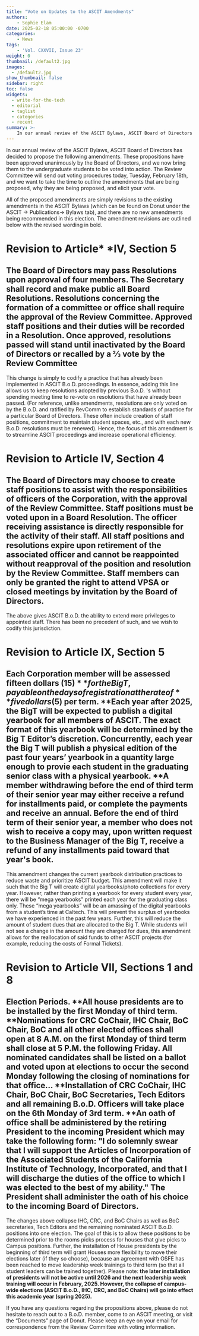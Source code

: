 ```yaml
---
title: "Vote on Updates to the ASCIT Amendments"
authors: 
    - Sophie Elam
date: 2025-02-18 05:00:00 -0700
categories:
    - News
tags:
    - 'Vol. CXXVII, Issue 23'
weight: 0
thumbnail: /default2.jpg
images:
  - /default2.jpg
show_thumbnail: false
sidebar: right
toc: false
widgets:
  - write-for-the-tech
  - editorial
  - taglist
  - categories
  - recent
summary: >-
    In our annual review of the ASCIT Bylaws, ASCIT Board of Directors has decided to propose the following amendments. These propositions have been approved unanimously by the Board of Directors, and we now bring them to the undergraduate students to be voted into action. The Review Committee will send out voting procedures today, Tuesday, February 18th, and we want to take the time to outline the amendments that are being proposed, why they are being proposed, and elicit your vote.
---
```



In our annual review of the ASCIT Bylaws, ASCIT Board of Directors has decided to propose the following amendments. These propositions have been approved unanimously by the Board of Directors, and we now bring them to the undergraduate students to be voted into action. The Review Committee will send out voting procedures today, Tuesday, February 18th, and we want to take the time to outline the amendments that are being proposed, why they are being proposed, and elicit your vote. 

All of the proposed amendments are simply revisions to the existing amendments in the ASCIT Bylaws (which can be found on Donut under the ASCIT -> Publications-> Bylaws tab), and there are no new amendments being recommended in this election. The amendment revisions are outlined below with the revised wording in bold.


# **Revision to Article*** ***IV, Section 5**


## The Board of Directors may pass Resolutions upon approval of four members. The Secretary shall record and make public all Board Resolutions. Resolutions concerning the formation of a committee or office shall require the approval of the Review Committee. Approved staff positions and their duties will be recorded in a Resolution. **Once approved, resolutions passed will stand until inactivated by the Board of Directors or recalled by a ⅔ vote by the Review Committee**

This change is simply to codify a practice that has already been implemented in ASCIT B.o.D. proceedings. In essence, adding this line allows us to keep resolutions adopted by previous B.o.D. 's without spending meeting time to re-vote on resolutions that have already been passed. (For reference, unlike amendments, resolutions are only voted on by the B.o.D. and ratified by RevComm to establish standards of practice for a particular Board of Directors. These often include creation of staff positions, commitment to maintain student spaces, etc., and with each new B.o.D. resolutions must be renewed). Hence, the focus of this amendment is to streamline ASCIT proceedings and increase operational efficiency.


# Revision to Article IV, Section 4


## The Board of Directors may choose to create staff positions to assist with the responsibilities of officers of the Corporation, with the approval of the Review Committee. Staff positions must be voted upon in a Board Resolution. The officer receiving assistance is directly responsible for the activity of their staff. All staff positions and resolutions expire upon retirement of the associated officer and cannot be reappointed without reapproval of the position and resolution by the Review Committee. **Staff members can only be granted the right to attend VPSA or closed meetings by invitation by the Board of Directors.**

The above gives ASCIT B.o.D. the ability to extend more privileges to appointed staff. There has been no precedent of such, and we wish to codify this jurisdiction.


# Revision to Article IX, Section 5


## Each Corporation member will be assessed **fifteen dollars ($15)** for the Big T, payable on the days of registration at the rate of **five dollars ($5)** per term. **Each year after 2025, the BigT will be expected to publish a digital yearbook for all members of ASCIT. The exact format of this yearbook will be determined by the Big T Editor’s discretion. Concurrently, each year the Big T will publish a physical edition of the past four years’ yearbook in a quantity large enough to provie each student in the graduating senior class with a physical yearbook. **A member withdrawing before the end of third term of their **senior year** may either receive a refund for installments paid, or complete the payments and receive an annual. Before the end of third term of their **senior year**, a member who does not wish to receive a copy may, upon written request to the Business Manager of the Big T, receive a refund of any installments paid toward that year's book.

This amendment changes the current yearbook distribution practices to reduce waste and prioritize ASCIT budget. This amendment will make it such that the Big T will create digital yearbooks/photo collections for every year. However, rather than printing a yearbook for every student every year, there will be “mega yearbooks” printed each year for the graduating class only. These “mega yearbooks” will be an amassing of the digital yearbooks from a student’s time at Caltech. This will prevent the surplus of yearbooks we have experienced in the past few years. Further, this will reduce the amount of student dues that are allocated to the Big T. While students will not see a change in the amount they are charged for dues, this amendment allows for the reallocation of said funds to other ASCIT projects (for example, reducing the costs of Formal Tickets). 


# Revision to Article VII, Sections 1 and 8


## Election Periods. **All house presidents are to be installed by the first Monday of third term. **Nominations for CRC CoChair, IHC Chair, BoC Chair, BoC and all other elected offices shall open at 8 A.M. on the **first** Monday of third term shall close at 5 P.M. the following Friday. All nominated candidates shall be listed on a ballot and voted upon at elections to occur the second Monday following the closing of nominations for that office… **Installation of CRC CoChair, IHC Chair, BoC Chair, BoC Secretaries, Tech Editors and all remaining B.o.D. Officers will take place on the 6th Monday of 3rd term. **An oath of office shall be administered by the retiring President to the incoming President which may take the following form: "I do solemnly swear that I will support the Articles of Incorporation of the Associated Students of the California Institute of Technology, Incorporated, and that I will discharge the duties of the office to which I was elected to the best of my ability." The President shall administer the oath of his choice to the incoming Board of Directors.

The changes above collapse IHC, CRC, and BoC Chairs as well as BoC secretaries, Tech Editors and the remaining nominated ASCIT B.o.D. positions into one election. The goal of this is to allow these positions to be determined prior to the rooms picks process for houses that give picks to Campus positions. Further, the installation of House presidents by the beginning of third term will grant Houses more flexibility to move their elections later (if they so choose), because an agreement with OSFE has been reached to move leadership week trainings to third term (so that all student leaders can be trained together). Please note: **the later installation of presidents will not be active until 2026 and the next leadership week training will occur in February, 2025. However, the collapse of campus-wide elections (ASCIT B.o.D., IHC, CRC, and BoC Chairs) will go into effect this academic year (spring 2025).**

If you have any questions regarding the propositions above, please do not hesitate to reach out to a B.o.D. member, come to an ASCIT meeting, or visit the “Documents” page of Donut. Please keep an eye on your email for correspondence from the Review Committee with voting information.
